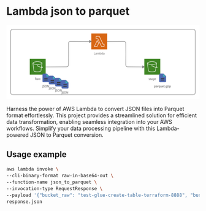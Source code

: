 # Lambda json to parquet

<img src=/img/j2p.png>

Harness the power of AWS Lambda to convert JSON files into Parquet format effortlessly. This project provides a streamlined solution for efficient data transformation, enabling seamless integration into your AWS workflows. Simplify your data processing pipeline with this Lambda-powered JSON to Parquet conversion.

## Usage example

```bash
aws lambda invoke \
--cli-binary-format raw-in-base64-out \
--function-name json_to_parquet \
--invocation-type RequestResponse \
--payload '{"bucket_raw": "test-glue-create-table-terraform-8888", "bucket_stage": "test-stage8888", "folder": ["teste_dirr/database-test/tabela_imaginaria/20-09-2021/"]}' \
response.json
```
